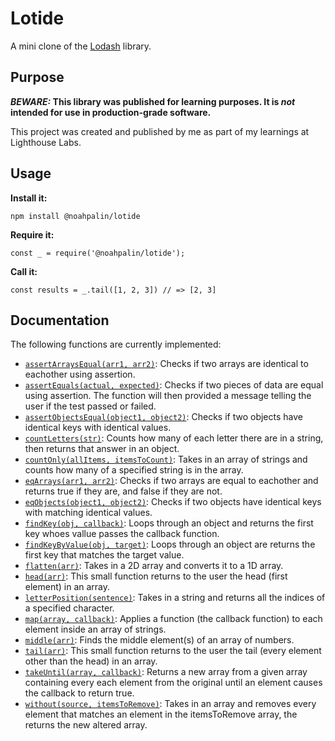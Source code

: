 # Lotide

A mini clone of the [Lodash](https://lodash.com) library.

## Purpose

**_BEWARE:_ This library was published for learning purposes. It is _not_ intended for use in production-grade software.**

This project was created and published by me as part of my learnings at Lighthouse Labs. 

## Usage

**Install it:**

`npm install @noahpalin/lotide`

**Require it:**

`const _ = require('@noahpalin/lotide');`

**Call it:**

`const results = _.tail([1, 2, 3]) // => [2, 3]`

## Documentation

The following functions are currently implemented:

* [`assertArraysEqual(arr1, arr2)`](https://github.com/NoahPalin/lotide/blob/master/assertArraysEqual.js): Checks if two arrays are identical to eachother using assertion.
* [`assertEquals(actual, expected)`](https://github.com/NoahPalin/lotide/blob/master/assertEqual.js): Checks if two pieces of data are equal using assertion. The function will then provided a message telling the user if the test passed or failed.
* [`assertObjectsEqual(object1, object2)`](https://github.com/NoahPalin/lotide/blob/master/assertObjectsEqual.js): Checks if two objects have identical keys with identical values.
* [`countLetters(str)`](https://github.com/NoahPalin/lotide/blob/master/countLetters.js): Counts how many of each letter there are in a string, then returns that answer in an object.
* [`countOnly(allItems, itemsToCount)`](https://github.com/NoahPalin/lotide/blob/master/countOnly.js): Takes in an array of strings and counts how many of a specified string is in the array.
* [`eqArrays(arr1, arr2)`](https://github.com/NoahPalin/lotide/blob/master/eqArrays.js): Checks if two arrays are equal to eachother and returns true if they are, and false if they are not.
* [`eqObjects(object1, object2)`](https://github.com/NoahPalin/lotide/blob/master/eqObjects.js): Checks if two objects have identical keys with matching identical values.
* [`findKey(obj, callback)`](https://github.com/NoahPalin/lotide/blob/master/findKey.js): Loops through an object and returns the first key whoes vallue passes the callback function.
* [`findKeyByValue(obj, target)`](https://github.com/NoahPalin/lotide/blob/master/findKeyByValue.js): Loops through an object are returns the first key that matches the target value.
* [`flatten(arr)`](https://github.com/NoahPalin/lotide/blob/master/flatten.js): Takes in a 2D array and converts it to a 1D array.
* [`head(arr)`](https://github.com/NoahPalin/lotide/blob/master/head.js): This small function returns to the user the head (first element) in an array.
* [`letterPosition(sentence)`](https://github.com/NoahPalin/lotide/blob/master/letterPosition.js): Takes in a string and returns all the indices of a specified character.
* [`map(array, callback)`](https://github.com/NoahPalin/lotide/blob/master/map.js): Applies a function (the callback function) to each element inside an array of strings.
* [`middle(arr)`](https://github.com/NoahPalin/lotide/blob/master/middle.js): Finds the middle element(s) of an array of numbers.
* [`tail(arr)`](https://github.com/NoahPalin/lotide/blob/master/tail.js): This small function returns to the user the tail (every element other than the head) in an array.
* [`takeUntil(array, callback)`](https://github.com/NoahPalin/lotide/blob/master/takeUntil.js): Returns a new array from a given array containing every each element from the original until an element causes the callback to return true.
* [`without(source, itemsToRemove)`](https://github.com/NoahPalin/lotide/blob/master/without.js): Takes in an array and removes every element that matches an element in the itemsToRemove array, the returns the new altered array.